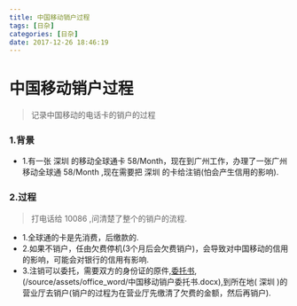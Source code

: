 ```yaml
---
title: 中国移动销户过程
tags: [日杂]
categories: [日杂]
date: 2017-12-26 18:46:19
---
```



# 中国移动销户过程

>记录中国移动的电话卡的销户的过程

<!-- more -->

### 1.背景
* 1.有一张 深圳 的移动全球通卡 58/Month，现在到广州工作，办理了一张广州移动全球通 58/Month ,现在需要把 深圳 的卡给注销(怕会产生信用的影响).

### 2.过程
 
 > 打电话给 10086 ,问清楚了整个的销户的流程.
 
* 1.全球通的卡是先消费，后缴款的.
* 2.如果不销户，任由欠费停机(3个月后会欠费销户)，会导致对中国移动的信用的影响，可能会对银行的信用有影响.
* 3.注销可以委托，需要双方的身份证的原件,[委托书](http://www.bj.10086.cn/support/businesshelp/number/sqwts/),(/source/assets/office_word/中国移动销户委托书.docx),到所在地( 深圳 )的营业厅去销户(销户的过程为在营业厅先缴清了欠费的金额，然后再销户).

